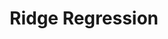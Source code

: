 ---
title: "Ridge Regression"

categories: ['']

tags: ['Ridge', 'Regression']

arabic: ['انحدار ريدج']

publishers: ['معجم مصطلحات التعلم الآلي والتعلم العميق وعلم البيانات']

types: "word"

slug: ""
---